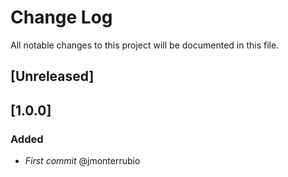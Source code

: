 # Change Log
All notable changes to this project will be documented in this file.

## [Unreleased]

## [1.0.0]
### Added
- *First commit* @jmonterrubio
